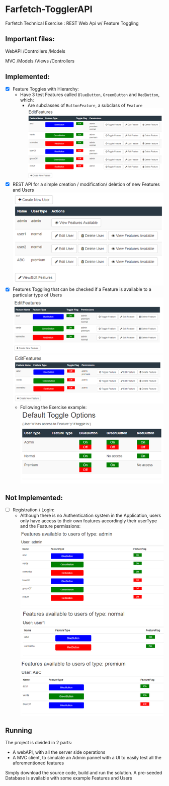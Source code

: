 # Farfetch-TogglerAPI
Farfetch Technical Exercise : REST Web Api w/ Feature Toggling

## Important files:

WebAPI	/Controllers
		/Models

MVC		/Models
		/Views
		/Controllers

## Implemented:

- [x] Feature Toggles with Hierarchy:
  - Have 3 test Features called `BlueButton`, `GreenButton` and `RedButton`, which:
    - Are subclasses of `ButtonFeature`, a subclass of `Feature`
    ![Custom Toggles](/assets/FeaturesToggleCustom.png)
- [x] REST API for a simple creation / modification/ deletion of new Features and Users
	![Main View](/assets/IndexView.png)
- [x] Features Toggling that can be checked if a Feature is available to a particular type of Users
  ![Feature Toggles On](/assets/FeaturesToggleOn.png)
  ![Feature Toggles Off](/assets/FeaturesToggleOff.png)
  - Following the Exercise example:
  ![Default Toggle Options](/assets/DefaultToggleOptions.png)

## Not Implemented:

- [ ] Registration / Login:
  - Although there is no Authentication system in the Application, users only have access to their own features accordingly their userType and the Feature permissions:
  	![Admin Features](/assets/AdminFeatures.png)
  	![Normal User Features](/assets/NormalFeatures.png)
  	![Premium User Features](/assets/PremiumFeatures.png)


## Running

The project is divided in 2 parts:
  - A webAPI, with all the server side operations
  - A MVC client, to simulate an Admin pannel with a UI to easily test all the aforementioned features

Simply download the source code, build and run the solution. A pre-seeded Database is available with some example Features and Users